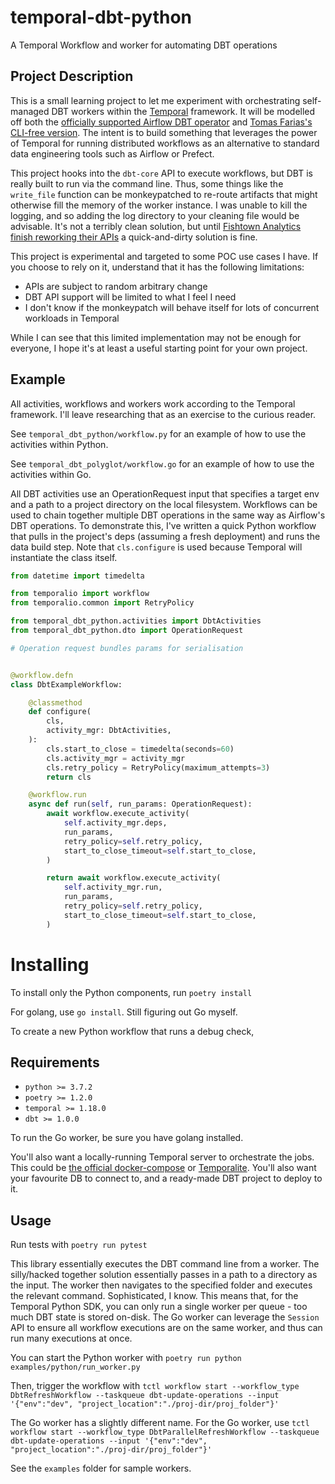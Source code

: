 # temporal-dbt-python

A Temporal Workflow and worker for automating DBT operations

## Project Description

This is a small learning project to let me experiment with orchestrating self-managed DBT workers within the [Temporal](https://temporal.io/) framework. It will be modelled off both the [officially supported Airflow DBT operator](https://github.com/gocardless/airflow-dbt) and [Tomas Farias's CLI-free version](https://github.com/tomasfarias/airflow-dbt-python). The intent is to build something that leverages the power of Temporal for running distributed workflows as an alternative to standard data engineering tools such as Airflow or Prefect.

This project hooks into the `dbt-core` API to execute workflows, but DBT is really built to run via the command line. Thus, some things like the `write_file` function can be monkeypatched to re-route artifacts that might otherwise fill the memory of the worker instance. I was unable to kill the logging, and so adding the log directory to your cleaning file would be advisable. It's not a terribly clean solution, but until [Fishtown Analytics finish reworking their APIs](https://github.com/dbt-labs/dbt-core/issues/5527) a quick-and-dirty solution is fine.

This project is experimental and targeted to some POC use cases I have. If you choose to rely on it, understand that it has the following limitations:

- APIs are subject to random arbitrary change
- DBT API support will be limited to what I feel I need
- I don't know if the monkeypatch will behave itself for lots of concurrent workloads in Temporal

While I can see that this limited implementation may not be enough for everyone, I hope it's at least a useful starting point for your own project.

## Example

All activities, workflows and workers work according to the Temporal framework. I'll leave researching that as an exercise to the curious reader.

See `temporal_dbt_python/workflow.py` for an example of how to use the activities within Python.

See `temporal_dbt_polyglot/workflow.go` for an example of how to use the activities within Go.

All DBT activities use an OperationRequest input that specifies a target env and a path to a project directory on the local filesystem. Workflows can be used to chain together multiple DBT operations in the same way as Airflow's DBT operations. To demonstrate this, I've written a quick Python workflow that pulls in the project's deps (assuming a fresh deployment) and runs the data build step. Note that `cls.configure` is used because Temporal will instantiate the class itself.

```python
from datetime import timedelta

from temporalio import workflow
from temporalio.common import RetryPolicy

from temporal_dbt_python.activities import DbtActivities
from temporal_dbt_python.dto import OperationRequest

# Operation request bundles params for serialisation


@workflow.defn
class DbtExampleWorkflow:

    @classmethod
    def configure(
        cls,
        activity_mgr: DbtActivities,
    ):
        cls.start_to_close = timedelta(seconds=60)
        cls.activity_mgr = activity_mgr
        cls.retry_policy = RetryPolicy(maximum_attempts=3)
        return cls

    @workflow.run
    async def run(self, run_params: OperationRequest):
        await workflow.execute_activity(
            self.activity_mgr.deps,
            run_params,
            retry_policy=self.retry_policy,
            start_to_close_timeout=self.start_to_close,
        )

        return await workflow.execute_activity(
            self.activity_mgr.run,
            run_params,
            retry_policy=self.retry_policy,
            start_to_close_timeout=self.start_to_close,
        )

```

# Installing

To install only the Python components, run `poetry install`

For golang, use `go install`. Still figuring out Go myself.

To create a new Python workflow that runs a debug check,

## Requirements

- `python >= 3.7.2`
- `poetry >= 1.2.0`
- `temporal >= 1.18.0`
- `dbt >= 1.0.0`

To run the Go worker, be sure you have golang installed.

You'll also want a locally-running Temporal server to orchestrate the jobs. This could be [the official docker-compose](https://github.com/temporalio/docker-compose) or [Temporalite](https://github.com/temporalio/temporalite). You'll also want your favourite DB to connect to, and a ready-made DBT project to deploy to it.

## Usage

Run tests with `poetry run pytest`

This library essentially executes the DBT command line from a worker. The silly/hacked together solution essentially passes in a path to a directory as the input. The worker then navigates to the specified folder and executes the relevant command. Sophisticated, I know. This means that, for the Temporal Python SDK, you can only run a single worker per queue - too much DBT state is stored on-disk. The Go worker can leverage the `Session` API to ensure all workflow executions are on the same worker, and thus can run many executions at once.

You can start the Python worker with
`poetry run python examples/python/run_worker.py`

Then, trigger the workflow with
`tctl workflow start --workflow_type DbtRefreshWorkflow --taskqueue dbt-update-operations --input '{"env":"dev", "project_location":"./proj-dir/proj_folder"}'`

The Go worker has a slightly different name. For the Go worker, use
`tctl workflow start --workflow_type DbtParallelRefreshWorkflow --taskqueue dbt-update-operations --input '{"env":"dev", "project_location":"./proj-dir/proj_folder"}'`

See the `examples` folder for sample workers.
